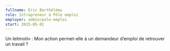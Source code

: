 ```yaml
---
fullname: Eric Barthélémy
role: Intrapreneur à Pôle emploi
employer: admin/pole-emploi
start: 2015-05-01
---
```

Un leitmotiv : Mon action permet-elle à un demandeur d’emploi de retrouver un travail ?
